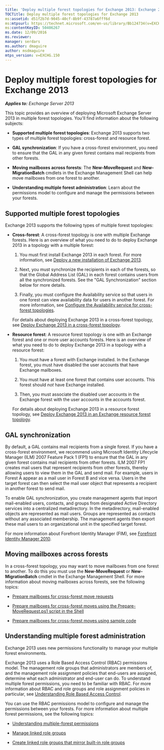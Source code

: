 ```yaml
---
title: 'Deploy multiple forest topologies for Exchange 2013: Exchange 2013 Help'
TOCTitle: Deploy multiple forest topologies for Exchange 2013
ms:assetid: d51f2b7d-9045-40cf-8b9f-43787a6fff6d
ms:mtpsurl: https://technet.microsoft.com/en-us/library/Bb124734(v=EXCHG.150)
ms:contentKeyID: 50406267
ms.date: 12/09/2016
ms.reviewer: 
manager: serdars
ms.author: dmaguire
author: msdmaguire
mtps_version: v=EXCHG.150
---
```


# Deploy multiple forest topologies for Exchange 2013

_**Applies to:** Exchange Server 2013_

This topic provides an overview of deploying Microsoft Exchange Server 2013 in multiple forest topologies. You'll find information about the following subjects:

  - **Supported multiple forest topologies**: Exchange 2013 supports two types of multiple forest topologies: cross-forest and resource forest.

  - **GAL synchronization**: If you have a cross-forest environment, you need to ensure that the GAL in any given forest contains mail recipients from other forests.

  - **Moving mailboxes across forests**:  The **New-MoveRequest** and **New-MigrationBatch** cmdlets in the Exchange Management Shell can help move mailboxes from one forest to another.

  - **Understanding multiple forest administration**: Learn about the permissions model to configure and manage the permissions between your forests.

## Supported multiple forest topologies

Exchange 2013 supports the following types of multiple forest topologies:

  - **Cross-forest**: A cross-forest topology is one with multiple Exchange forests. Here is an overview of what you need to do to deploy Exchange 2013 in a topology with a multiple forest:

    1. You must first install Exchange 2013 in each forest. For more information, see [Deploy a new installation of Exchange 2013](deploy-a-new-installation-of-exchange-2013-exchange-2013-help.md).

    2. Next, you must synchronize the recipients in each of the forests, so that the Global Address List (GAL) in each forest contains users from all the synchronized forests. See the "GAL Synchronization" section below for more details.

    3. Finally, you must configure the Availability service so that users in one forest can view availability data for users in another forest. For more information, see [Configure the Availability service for cross-forest topologies](configure-the-availability-service-for-cross-forest-topologies-exchange-2013-help.md).

    For details about deploying Exchange 2013 in a cross-forest topology, see [Deploy Exchange 2013 in a cross-forest topology](deploy-exchange-2013-in-a-cross-forest-topology-exchange-2013-help.md).

  - **Resource forest**: A resource forest topology is one with an Exchange forest and one or more user accounts forests. Here is an overview of what you need to do to deploy Exchange 2013 in a topology with a resource forest:

    1. You must have a forest with Exchange installed. In the Exchange forest, you must have disabled the user accounts that have Exchange mailboxes.

    2. You must have at least one forest that contains user accounts. This forest should *not* have Exchange installed.

    3. Then, you must associate the disabled user accounts in the Exchange forest with the user accounts in the accounts forest.

    For details about deploying Exchange 2013 in a resource forest topology, see [Deploy Exchange 2013 in an Exchange resource forest topology](deploy-exchange-2013-in-an-exchange-resource-forest-topology-exchange-2013-help.md).

## GAL synchronization

By default, a GAL contains mail recipients from a single forest. If you have a cross-forest environment, we recommend using Microsoft Identity Lifecycle Manager (ILM) 2007 Feature Pack 1 (FP1) to ensure that the GAL in any given forest contains mail recipients from other forests. ILM 2007 FP1 creates mail users that represent recipients from other forests, thereby allowing users to view them in the GAL and send mail. For example, users in Forest A appear as a mail user in Forest B and vice versa. Users in the target forest can then select the mail user object that represents a recipient in another forest to send mail.

To enable GAL synchronization, you create management agents that import mail-enabled users, contacts, and groups from designated Active Directory services into a centralized metadirectory. In the metadirectory, mail-enabled objects are represented as mail users. Groups are represented as contacts without any associated membership. The management agents then export these mail users to an organizational unit in the specified target forest.

For more information about Forefront Identity Manager (FIM), see [Forefront Identity Manager 2010](https://go.microsoft.com/fwlink/p/?linkid=279864).

## Moving mailboxes across forests

In a cross-forest topology, you may want to move mailboxes from one forest to another. To do this you must use the **New-MoveRequest** or **New-MigrationBatch** cmdlet in the Exchange Management Shell. For more information about moving mailboxes across forests, see the following topics:

  - [Prepare mailboxes for cross-forest move requests](prepare-mailboxes-for-cross-forest-move-requests-exchange-2013-help.md)

  - [Prepare mailboxes for cross-forest moves using the Prepare-MoveRequest.ps1 script in the Shell](prepare-mailboxes-for-cross-forest-moves-using-the-prepare-moverequest-ps1-script-in-the-shell-exchange-2013-help.md)

  - [Prepare mailboxes for cross-forest moves using sample code](prepare-mailboxes-for-cross-forest-moves-using-sample-code-exchange-2013-help.md)

## Understanding multiple forest administration

Exchange 2013 uses new permissions functionality to manage your multiple forest environments.

Exchange 2013 uses a Role Based Access Control (RBAC) permissions model. The management role groups that administrators are members of, and the management role assignment policies that end-users are assigned, determine what each administrator and end-user can do. To understand multiple forest permissions, you need to be familiar with RBAC. For more information about RBAC and role groups and role assignment policies in particular, see [Understanding Role Based Access Control](understanding-role-based-access-control-exchange-2013-help.md).

You can use the RBAC permissions model to configure and manage the permissions between your forests. For more information about multiple forest permissions, see the following topics:

  - [Understanding multiple-forest permissions](understanding-multiple-forest-permissions-exchange-2013-help.md)

  - [Manage linked role groups](manage-linked-role-groups-exchange-2013-help.md)

  - [Create linked role groups that mirror built-in role groups](create-linked-role-groups-that-mirror-built-in-role-groups-exchange-2013-help.md)
